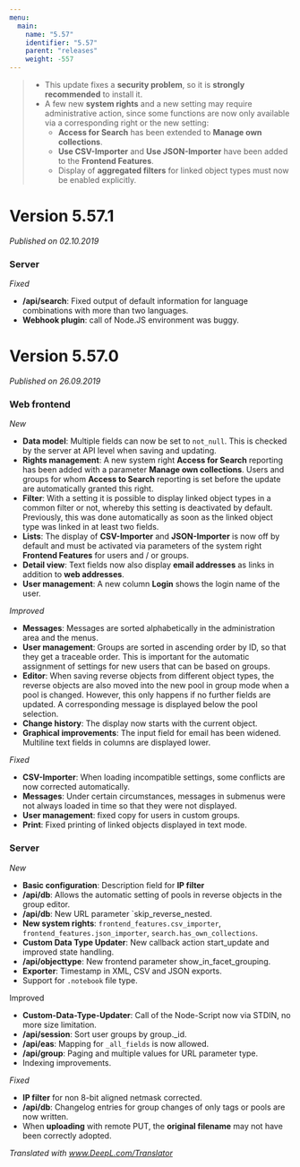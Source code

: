 ```yaml
---
menu:
  main:
    name: "5.57"
    identifier: "5.57"
    parent: "releases"
    weight: -557
---
```

> * This update fixes a **security problem**, so it is **strongly recommended** to install it.
>* A few new **system rights** and a new setting may require administrative action, since some functions are now only available via a corresponding right or the new setting:
>   * **Access for Search** has been extended to **Manage own collections**.
>   * **Use CSV-Importer** and **Use JSON-Importer** have been added to the **Frontend Features**.
>   * Display of **aggregated filters** for linked object types must now be enabled explicitly.

# Version 5.57.1

*Published on 02.10.2019*

### Server

*Fixed*

- **/api/search**: Fixed output of default information for language combinations with more than two languages.
- **Webhook plugin**: call of Node.JS environment was buggy. 

# Version 5.57.0

*Published on 26.09.2019*

### Web frontend

*New*

- **Data model**: Multiple fields can now be set to `not_null`. This is checked by the server at API level when saving and updating.
- **Rights management**: A new system right **Access for Search** reporting has been added with a parameter **Manage own collections**. Users and groups for whom **Access to Search** reporting is set before the update are automatically granted this right.
- **Filter**: With a setting it is possible to display linked object types in a common filter or not, whereby this setting is deactivated by default. Previously, this was done automatically as soon as the linked object type was linked in at least two fields.
- **Lists**: The display of **CSV-Importer** and **JSON-Importer** is now off by default and must be activated via parameters of the system right **Frontend Features** for users and / or groups.
- **Detail view**: Text fields now also display **email addresses** as links in addition to **web addresses**.
- **User management**: A new column **Login** shows the login name of the user.

*Improved*

- **Messages**: Messages are sorted alphabetically in the administration area and the menus.
- **User management**: Groups are sorted in ascending order by ID, so that they get a traceable order. This is important for the automatic assignment of settings for new users that can be based on groups.
- **Editor**: When saving reverse objects from different object types, the reverse objects are also moved into the new pool in group mode when a pool is changed. However, this only happens if no further fields are updated. A corresponding message is displayed below the pool selection.
- **Change history**: The display now starts with the current object.
- **Graphical improvements**: The input field for email has been widened. Multiline text fields in columns are displayed lower. 

*Fixed*

- **CSV-Importer**: When loading incompatible settings, some conflicts are now corrected automatically.
- **Messages**: Under certain circumstances, messages in submenus were not always loaded in time so that they were not displayed.
- **User management**: fixed copy for users in custom groups.
- **Print**: Fixed printing of linked objects displayed in text mode.

### Server

*New*

- **Basic configuration**: Description field for **IP filter**
- **/api/db**: Allows the automatic setting of pools in reverse objects in the group editor.
- **/api/db**: New URL parameter `skip_reverse_nested.
- **New system rights**: `frontend_features.csv_importer`, `frontend_features.json_importer`, `search.has_own_collections`.
- **Custom Data Type Updater**: New callback action start_update and improved state handling.
- **/api/objecttype**: New frontend parameter show_in_facet_grouping.
- **Exporter**: Timestamp in XML, CSV and JSON exports.
- Support for `.notebook` file type.

Improved

- **Custom-Data-Type-Updater**: Call of the Node-Script now via STDIN, no more size limitation.
- **/api/session**: Sort user groups by group._id.
- **/api/eas**: Mapping for `_all_fields` is now allowed.
- **/api/group**: Paging and multiple values for URL parameter type.
- Indexing improvements.

*Fixed*

- **IP filter** for non 8-bit aligned netmask corrected.
- **/api/db**: Changelog entries for group changes of only tags or pools are now written.
- When **uploading** with remote PUT, the **original filename** may not have been correctly adopted.

*Translated with www.DeepL.com/Translator*